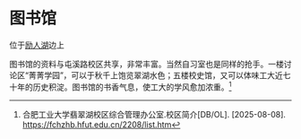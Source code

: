 # 图书馆

位于[励人湖](./liren_lake.md)边上

图书馆的资料与屯溪路校区共享，非常丰富。当然自习室也是同样的抢手。一楼讨论区“菁菁学园”，可以于秋千上饱览翠湖水色；五楼校史馆，又可以体味工大近七十年的历史积淀。图书馆的书香气息，使工大的学风愈加浓重。[^1]

[^1]:
    合肥工业大学翡翠湖校区综合管理办公室.校区简介[DB/OL]. \[2025-08-08].  
    <https://fchzhb.hfut.edu.cn/2208/list.htm>
